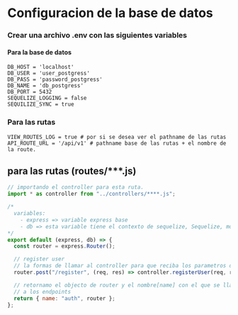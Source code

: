 # Configuracion de la base de datos
### Crear una archivo .env con las siguientes variables

#### Para la base de datos
```env
DB_HOST = 'localhost'
DB_USER = 'user_postgress'
DB_PASS = 'password_postgress'
DB_NAME = 'db_postgress'
DB_PORT = 5432
SEQUELIZE_LOGGING = false
SEQUILIZE_SYNC = true
```

### Para las rutas
```env
VIEW_ROUTES_LOG = true # por si se desea ver el pathname de las rutas
API_ROUTE_URL = '/api/v1' # pathname base de las rutas + el nombre de la route.
```

## para las rutas (routes/***.js)
```js
// importando el controller para esta ruta.
import * as controller from "../controllers/****.js";

/* 
  variables: 
    - express => variable express base
    - db => esta variable tiene el contexto de sequelize, Sequelize, models[Esta variable tiene todos los modelos.]
*/
export default (express, db) => {
  const router = express.Router();

  // register user
  // la formas de llamar al controller para que reciba los parametros de la ruta
  router.post("/register", (req, res) => controller.registerUser(req, res, db));

  // retornamo el objecto de router y el nombre[name] con el que se llamara 
  // a los endpoints
  return { name: "auth", router };
};
```